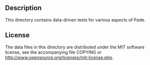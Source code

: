 Description
------------

This directory contains data-driven tests for various aspects of Pade.

License
--------

The data files in this directory are distributed under the MIT software
license, see the accompanying file COPYING or
http://www.opensource.org/licenses/mit-license.php.

